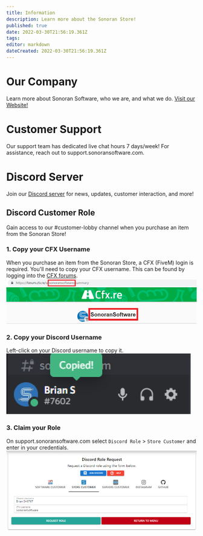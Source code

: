 ```yaml
---
title: Information
description: Learn more about the Sonoran Store!
published: true
date: 2022-03-30T21:56:19.361Z
tags: 
editor: markdown
dateCreated: 2022-03-30T21:56:19.361Z
---
```


# Our Company
Learn more about Sonoran Software, who we are, and what we do.
[Visit our Website!](https://sonoransoftware.com)

# Customer Support
Our support team has dedicated live chat hours 7 days/week!
For assistance, reach out to support.sonoransoftware.com.

# Discord Server
Join our [Discord server](https://discord.sonoransoftware.com) for news, updates, customer interaction, and more!

## Discord Customer Role
Gain access to our #customer-lobby channel when you purchase an item from the Sonoran Store!

### 1. Copy your CFX Username
When you purchase an item from the Sonoran Store, a CFX (FiveM) login is required. You'll need to copy your CFX username. This can be found by logging into the [CFX forums](https://forum.cfx.re/).
![cfx_username.png](/cfx_username.png)

### 2. Copy your Discord Username
Left-click on your Discord username to copy it.
![discord_username.png](/discord_username.png)

### 3. Claim your Role
On support.sonoransoftware.com select `Discord Role` > `Store Customer` and enter in your credentials.
![customer_role_support.png](/customer_role_support.png)